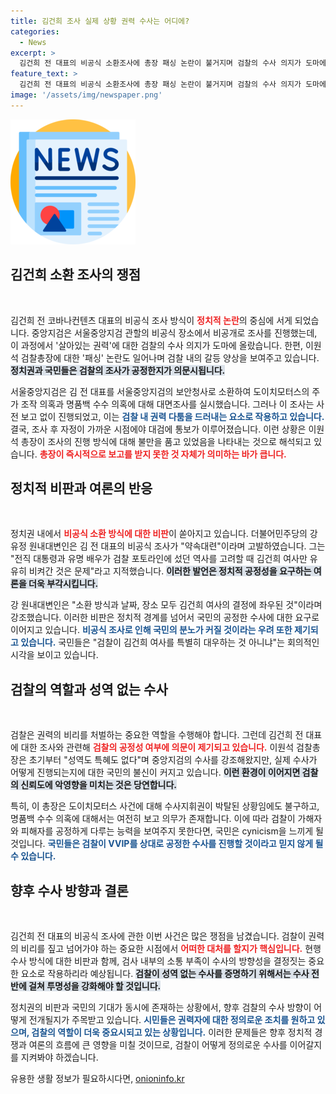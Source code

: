 ```yaml
---
title: 김건희 조사 실제 상황 권력 수사는 어디에?
categories:
  - News
excerpt: >
  김건희 전 대표의 비공식 소환조사에 총장 패싱 논란이 불거지며 검찰의 수사 의지가 도마에 올랐다. 민주당은 모든 것이 김건희의 픽이라며 비판, 국민의 분노를 자아냈다.
feature_text: >
  김건희 전 대표의 비공식 소환조사에 총장 패싱 논란이 불거지며 검찰의 수사 의지가 도마에 올랐다. 민주당은 모든 것이 김건희의 픽이라며 비판, 국민의 분노를 자아냈다.
image: '/assets/img/newspaper.png'
---
```


<p><img src="/assets/img/newspaper.png" alt="kimp 속보" /></p>

<h2 data-ke-size="size26">김건희 소환 조사의 쟁점</h2>

<p data-ke-size="size16">&nbsp;</p>

<p>김건희 전 코바나컨텐츠 대표의 비공식 조사 방식이 <b><span style="color: #ee2323;">정치적 논란</span></b>의 중심에 서게 되었습니다. 중앙지검은 서울중앙지검 관할의 비공식 장소에서 비공개로 조사를 진행했는데, 이 과정에서 '살아있는 권력'에 대한 검찰의 수사 의지가 도마에 올랐습니다. 한편, 이원석 검찰총장에 대한 '패싱' 논란도 일어나며 검찰 내의 갈등 양상을 보여주고 있습니다. <b><span style="background-color: #21538527;">정치권과 국민들은 검찰의 조사가 공정한지가 의문시됩니다.</span></b></p>

<p>서울중앙지검은 김 전 대표를 서울중앙지검의 보안청사로 소환하여 도이치모터스의 주가 조작 의혹과 명품백 수수 의혹에 대해 대면조사를 실시했습니다. 그러나 이 조사는 사전 보고 없이 진행되었고, 이는 <b><span style="color: #1a5490;">검찰 내 권력 다툼을 드러내는 요소로 작용하고 있습니다.</span></b> 결국, 조사 후 자정이 가까운 시점에야 대검에 통보가 이루어졌습니다. 이런 상황은 이원석 총장이 조사의 진행 방식에 대해 불만을 품고 있었음을 나타내는 것으로 해석되고 있습니다. <b><span style="color: #ee2323;">총장이 즉시적으로 보고를 받지 못한 것 자체가 의미하는 바가 큽니다.</span></b> </p>

<h2 data-ke-size="size26">정치적 비판과 여론의 반응</h2>

<p data-ke-size="size16">&nbsp;</p>

<p>정치권 내에서 <b><span style="color: #ee2323;">비공식 소환 방식에 대한 비판</span></b>이 쏟아지고 있습니다. 더불어민주당의 강유정 원내대변인은 김 전 대표의 비공식 조사가 "약속대련"이라며 고발하였습니다. 그는 "전직 대통령과 유명 배우가 검찰 포토라인에 섰던 역사를 고려할 때 김건희 여사만 유유히 비켜간 것은 문제"라고 지적했습니다. <b><span style="background-color: #21538527;">이러한 발언은 정치적 공정성을 요구하는 여론을 더욱 부각시킵니다.</span></b> </p>

<p>강 원내대변인은 "소환 방식과 날짜, 장소 모두 김건희 여사의 결정에 좌우된 것"이라며 강조했습니다. 이러한 비판은 정치적 경계를 넘어서 국민의 공정한 수사에 대한 요구로 이어지고 있습니다. <b><span style="color: #1a5490;">비공식 조사로 인해 국민의 분노가 커질 것이라는 우려 또한 제기되고 있습니다.</span></b> 국민들은 "검찰이 김건희 여사를 특별히 대우하는 것 아니냐"는 회의적인 시각을 보이고 있습니다. </p>

<h2 data-ke-size="size26">검찰의 역할과 성역 없는 수사</h2>

<p data-ke-size="size16">&nbsp;</p>

<p>검찰은 권력의 비리를 처벌하는 중요한 역할을 수행해야 합니다. 그런데 김건희 전 대표에 대한 조사와 관련해 <b><span style="color: #ee2323;">검찰의 공정성 여부에 의문이 제기되고 있습니다.</span></b> 이원석 검찰총장은 초기부터 "성역도 특혜도 없다"며 중앙지검의 수사를 강조해왔지만, 실제 수사가 어떻게 진행되는지에 대한 국민의 불신이 커지고 있습니다. <b><span style="background-color: #21538527;">이런 환경이 이어지면 검찰의 신뢰도에 악영향을 미치는 것은 당연합니다.</span></b></p>

<p>특히, 이 총장은 도이치모터스 사건에 대해 수사지휘권이 박탈된 상황임에도 불구하고, 명품백 수수 의혹에 대해서는 여전히 보고 의무가 존재합니다. 이에 따라 검찰이 가해자와 피해자를 공정하게 다루는 능력을 보여주지 못한다면, 국민은 cynicism을 느끼게 될 것입니다. <b><span style="color: #1a5490;">국민들은 검찰이 VVIP를 상대로 공정한 수사를 진행할 것이라고 믿지 않게 될 수 있습니다.</span></b></p>

<h2 data-ke-size="size26">향후 수사 방향과 결론</h2>

<p data-ke-size="size16">&nbsp;</p>

<p>김건희 전 대표의 비공식 조사에 관한 이번 사건은 많은 쟁점을 남겼습니다. 검찰이 권력의 비리를 짚고 넘어가야 하는 중요한 시점에서 <b><span style="color: #ee2323;">어떠한 대처를 할지가 핵심입니다.</span></b> 현행 수사 방식에 대한 비판과 함께, 검사 내부의 소통 부족이 수사의 방향성을 결정짓는 중요한 요소로 작용하리라 예상됩니다. <b><span style="background-color: #21538527;">검찰이 성역 없는 수사를 증명하기 위해서는 수사 전반에 걸쳐 투명성을 강화해야 할 것입니다.</span></b></p>

<p>정치권의 비판과 국민의 기대가 동시에 존재하는 상황에서, 향후 검찰의 수사 방향이 어떻게 전개될지가 주목받고 있습니다. <b><span style="color: #1a5490;">시민들은 권력자에 대한 정의로운 조치를 원하고 있으며, 검찰의 역할이 더욱 중요시되고 있는 상황입니다.</span></b> 이러한 문제들은 향후 정치적 경쟁과 여론의 흐름에 큰 영향을 미칠 것이므로, 검찰이 어떻게 정의로운 수사를 이어갈지를 지켜봐야 하겠습니다.</p>
유용한 생활 정보가 필요하시다면, <a href="https://onioninfo.kr" rel="dofollow">onioninfo.kr</a>


